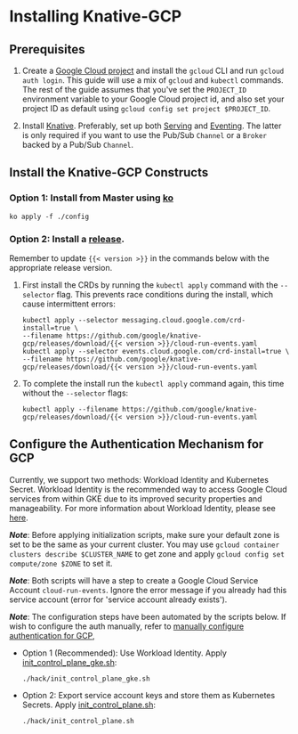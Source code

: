 # Installing Knative-GCP

## Prerequisites

1. Create a
   [Google Cloud project](https://cloud.google.com/resource-manager/docs/creating-managing-projects)
   and install the `gcloud` CLI and run `gcloud auth login`. This guide will use
   a mix of `gcloud` and `kubectl` commands. The rest of the guide assumes that
   you've set the `PROJECT_ID` environment variable to your Google Cloud project
   id, and also set your project ID as default using
   `gcloud config set project $PROJECT_ID`.

1. Install [Knative](https://knative.dev/docs/install/). Preferably, set up both
   [Serving](https://knative.dev/docs/serving/) and
   [Eventing](https://knative.dev/docs/eventing/). The latter is only required
   if you want to use the Pub/Sub `Channel` or a `Broker` backed by a Pub/Sub
   `Channel`.

## Install the Knative-GCP Constructs

### Option 1: Install from Master using [ko](http://github.com/google/ko)

```shell
ko apply -f ./config
```

### Option 2: Install a [release](https://github.com/google/knative-gcp/releases).

Remember to update `{{< version >}}` in the commands below with the
appropriate release version.

1. First install the CRDs by running the `kubectl apply` command with the
   `--selector` flag. This prevents race conditions during the install,
   which cause intermittent errors:

   ```shell
   kubectl apply --selector messaging.cloud.google.com/crd-install=true \
   --filename https://github.com/google/knative-gcp/releases/download/{{< version >}}/cloud-run-events.yaml
   kubectl apply --selector events.cloud.google.com/crd-install=true \
   --filename https://github.com/google/knative-gcp/releases/download/{{< version >}}/cloud-run-events.yaml
   ```

2. To complete the install run the `kubectl apply` command again, this time
   without the `--selector` flags:

   ```shell
   kubectl apply --filename https://github.com/google/knative-gcp/releases/download/{{< version >}}/cloud-run-events.yaml
   ```

## Configure the Authentication Mechanism for GCP

Currently, we support two methods: Workload Identity and Kubernetes Secret.
Workload Identity is the recommended way to access Google Cloud services from
within GKE due to its improved security properties and manageability. For more
information about Workload Identity, please see [here](https://cloud.google.com/kubernetes-engine/docs/how-to/workload-identity).

**_Note_**: Before applying initialization scripts, make sure your default zone is set to be
the same as your current cluster. You may use
`gcloud container clusters describe $CLUSTER_NAME` to get zone and apply
`gcloud config set compute/zone $ZONE` to set it.

**_Note_**: Both scripts will have a step to create a Google Cloud Service
Account `cloud-run-events`. Ignore the error message if you already had
this service account (error for 'service account already exists').

**_Note_**: The configuration steps have been automated by the scripts below. If
wish to configure the auth manually, refer to
[manually configure authentication for GCP](./authentication-machanisms-gcp.md),

* Option 1 (Recommended): Use Workload Identity.
  Apply [init_control_plane_gke.sh](../../hack/init_control_plane_gke.sh):

   ```shell
   ./hack/init_control_plane_gke.sh
   ```

* Option 2: Export service account keys and store them as Kubernetes Secrets.
  Apply [init_control_plane.sh](../../hack/init_control_plane.sh):

   ```shell
   ./hack/init_control_plane.sh
   ```
